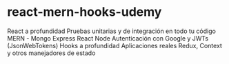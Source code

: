 # react-mern-hooks-udemy

React a profundidad
Pruebas unitarias y de integración en todo tu código
MERN - Mongo Express React Node
Autenticación con Google y JWTs (JsonWebTokens)
Hooks a profundidad
Aplicaciones reales
Redux, Context y otros manejadores de estado
